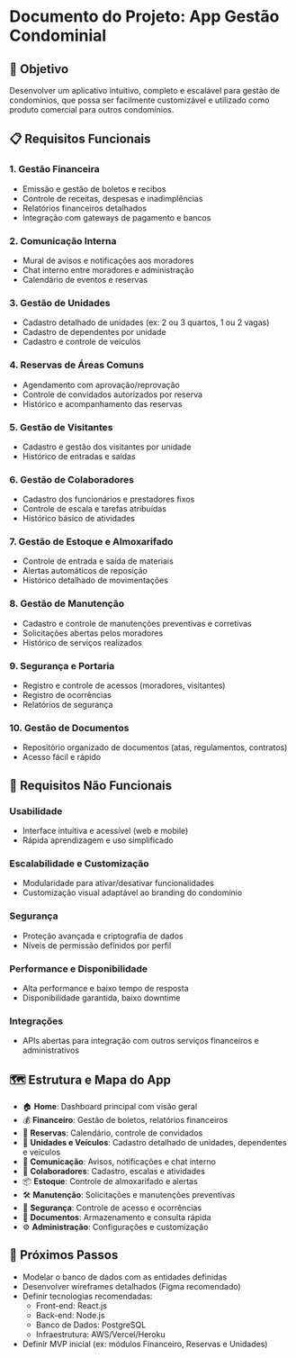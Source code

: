 # Documento do Projeto: App Gestão Condominial

## 🎯 Objetivo

Desenvolver um aplicativo intuitivo, completo e escalável para gestão de condomínios, que possa ser facilmente customizável e utilizado como produto comercial para outros condomínios.

## 📋 Requisitos Funcionais

### 1. Gestão Financeira

- Emissão e gestão de boletos e recibos
- Controle de receitas, despesas e inadimplências
- Relatórios financeiros detalhados
- Integração com gateways de pagamento e bancos

### 2. Comunicação Interna

- Mural de avisos e notificações aos moradores
- Chat interno entre moradores e administração
- Calendário de eventos e reservas

### 3. Gestão de Unidades

- Cadastro detalhado de unidades (ex: 2 ou 3 quartos, 1 ou 2 vagas)
- Cadastro de dependentes por unidade
- Cadastro e controle de veículos

### 4. Reservas de Áreas Comuns

- Agendamento com aprovação/reprovação
- Controle de convidados autorizados por reserva
- Histórico e acompanhamento das reservas

### 5. Gestão de Visitantes

- Cadastro e gestão dos visitantes por unidade
- Histórico de entradas e saídas

### 6. Gestão de Colaboradores

- Cadastro dos funcionários e prestadores fixos
- Controle de escala e tarefas atribuídas
- Histórico básico de atividades

### 7. Gestão de Estoque e Almoxarifado

- Controle de entrada e saída de materiais
- Alertas automáticos de reposição
- Histórico detalhado de movimentações

### 8. Gestão de Manutenção

- Cadastro e controle de manutenções preventivas e corretivas
- Solicitações abertas pelos moradores
- Histórico de serviços realizados

### 9. Segurança e Portaria

- Registro e controle de acessos (moradores, visitantes)
- Registro de ocorrências
- Relatórios de segurança

### 10. Gestão de Documentos

- Repositório organizado de documentos (atas, regulamentos, contratos)
- Acesso fácil e rápido

## 🚧 Requisitos Não Funcionais

### Usabilidade

- Interface intuitiva e acessível (web e mobile)
- Rápida aprendizagem e uso simplificado

### Escalabilidade e Customização

- Modularidade para ativar/desativar funcionalidades
- Customização visual adaptável ao branding do condomínio

### Segurança

- Proteção avançada e criptografia de dados
- Níveis de permissão definidos por perfil

### Performance e Disponibilidade

- Alta performance e baixo tempo de resposta
- Disponibilidade garantida, baixo downtime

### Integrações

- APIs abertas para integração com outros serviços financeiros e administrativos

## 🗺️ Estrutura e Mapa do App

- 🏠 **Home**: Dashboard principal com visão geral
- 💰 **Financeiro**: Gestão de boletos, relatórios financeiros
- 📅 **Reservas**: Calendário, controle de convidados
- 🚗 **Unidades e Veículos**: Cadastro detalhado de unidades, dependentes e veículos
- 📢 **Comunicação**: Avisos, notificações e chat interno
- 👥 **Colaboradores**: Cadastro, escalas e atividades
- 📦 **Estoque**: Controle de almoxarifado e alertas
- 🛠️ **Manutenção**: Solicitações e manutenções preventivas
- 🔐 **Segurança**: Controle de acesso e ocorrências
- 📁 **Documentos**: Armazenamento e consulta rápida
- ⚙️ **Administração**: Configurações e customização

## 🚀 Próximos Passos

- Modelar o banco de dados com as entidades definidas
- Desenvolver wireframes detalhados (Figma recomendado)
- Definir tecnologias recomendadas:
  - Front-end: React.js
  - Back-end: Node.js
  - Banco de Dados: PostgreSQL
  - Infraestrutura: AWS/Vercel/Heroku
- Definir MVP inicial (ex: módulos Financeiro, Reservas e Unidades)
